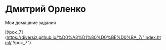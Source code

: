 # Дмитрий Орленко
Мои домашние задания

[Урок_7](https://diversiz.github.io/%D0%A3%D1%80%D0%BE%D0%BA_7/"index.html/ Урок_7")
